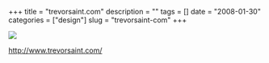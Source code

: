 +++
title = "trevorsaint.com"
description = ""
tags = []
date = "2008-01-30"
categories = ["design"]
slug = "trevorsaint-com"
+++


 

  <div id="screens-thumbs" class="clearfix">
    <div class="txt-center" id="design-submission"><a href="http://www.trevorsaint.com/"><img id='bluga-thumbnail-1030' class='bluga-thumbnail large' src='/media/bluga/
wt47f281d095bcf_0.jpg'/></a></div>  
  </div>   
<p><a href="http://www.trevorsaint.com/">http://www.trevorsaint.com/</a></p>




